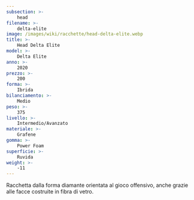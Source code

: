 ```yaml
---
subsection: >-
    head
filename: >-
    delta-elite
image: /images/wiki/racchette/head-delta-elite.webp
title: >-
    Head Delta Elite
model: >-
    Delta Elite
anno: >-
    2020
prezzo: >-
    200
forma: >-
    Ibrida
bilanciamento: >-
    Medio
peso: >-
    375
livello: >-
    Intermedio/Avanzato
materiale: >-
    Grafene
gomma: >-
    Power Foam
superficie: >-
    Ruvida
weight: >-
    -11
---
```

Racchetta dalla forma diamante orientata al gioco offensivo, anche grazie alle facce costruite in fibra di vetro.